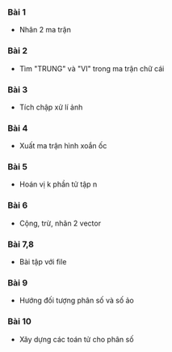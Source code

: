 ### Bài 1
  * Nhân 2 ma trận
### Bài 2
  * Tìm "TRUNG" và "VI" trong ma trận chữ cái
### Bài 3
  * Tích chập xử lí ảnh
### Bài 4
  * Xuất ma trận hình xoắn ốc
### Bài 5
  * Hoán vị k phần tử tập n
### Bài 6
  * Cộng, trừ, nhân 2 vector
### Bài 7,8
  * Bài tập với file
### Bài 9
  * Hướng đối tượng phân số và số ảo
### Bài 10
  * Xây dựng các toán tử cho phân số

